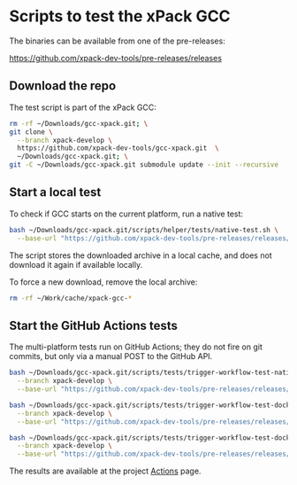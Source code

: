 # Scripts to test the xPack GCC

The binaries can be available from one of the pre-releases:

<https://github.com/xpack-dev-tools/pre-releases/releases>

## Download the repo

The test script is part of the xPack GCC:

```sh
rm -rf ~/Downloads/gcc-xpack.git; \
git clone \
  --branch xpack-develop \
  https://github.com/xpack-dev-tools/gcc-xpack.git  \
  ~/Downloads/gcc-xpack.git; \
git -C ~/Downloads/gcc-xpack.git submodule update --init --recursive
```

## Start a local test

To check if GCC starts on the current platform, run a native test:

```sh
bash ~/Downloads/gcc-xpack.git/scripts/helper/tests/native-test.sh \
  --base-url "https://github.com/xpack-dev-tools/pre-releases/releases/download/test/"
```

The script stores the downloaded archive in a local cache, and
does not download it again if available locally.

To force a new download, remove the local archive:

```sh
rm -rf ~/Work/cache/xpack-gcc-*
```

## Start the GitHub Actions tests

The multi-platform tests run on GitHub Actions; they do not fire on
git commits, but only via a manual POST to the GitHub API.

```sh
bash ~/Downloads/gcc-xpack.git/scripts/tests/trigger-workflow-test-native.sh \
  --branch xpack-develop \
  --base-url "https://github.com/xpack-dev-tools/pre-releases/releases/download/test/"

bash ~/Downloads/gcc-xpack.git/scripts/tests/trigger-workflow-test-docker-linux-intel.sh \
  --branch xpack-develop \
  --base-url "https://github.com/xpack-dev-tools/pre-releases/releases/download/test/"

bash ~/Downloads/gcc-xpack.git/scripts/tests/trigger-workflow-test-docker-linux-arm.sh \
  --branch xpack-develop \
  --base-url "https://github.com/xpack-dev-tools/pre-releases/releases/download/test/"

```

The results are available at the project
[Actions](https://github.com/xpack-dev-tools/gcc-xpack/actions/) page.
